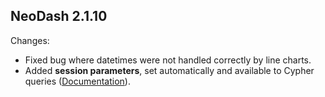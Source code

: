 ## NeoDash 2.1.10
Changes:
- Fixed bug where datetimes were not handled correctly by line charts.
- Added **session parameters**, set automatically and available to Cypher queries ([Documentation](https://neo4j.com/labs/neodash/2.1/user-guide/reports/)).